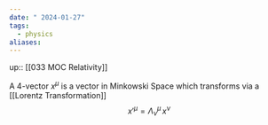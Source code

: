 ```yaml
---
date: " 2024-01-27"
tags:
  - physics
aliases:
---
```

up:: [[033 MOC Relativity]]

A 4-vector $x^\mu$ is a vector in Minkowski Space which transforms via a [[Lorentz Transformation]]
$$
x'^\mu  = \Lambda^\mu_\nu \,x^\nu
$$
